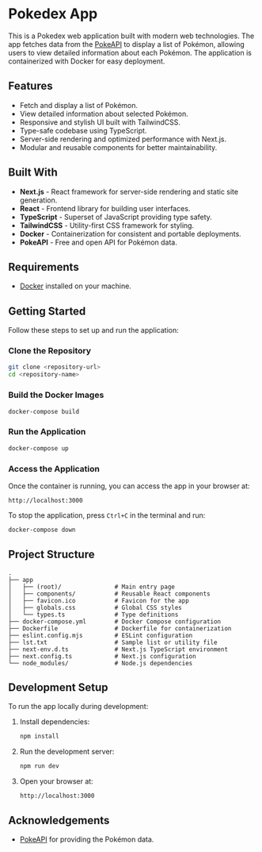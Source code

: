 # Pokedex App

This is a Pokedex web application built with modern web technologies. The app fetches data from the [PokeAPI](https://pokeapi.co/) to display a list of Pokémon, allowing users to view detailed information about each Pokémon. The application is containerized with Docker for easy deployment.

## Features

- Fetch and display a list of Pokémon.
- View detailed information about selected Pokémon.
- Responsive and stylish UI built with TailwindCSS.
- Type-safe codebase using TypeScript.
- Server-side rendering and optimized performance with Next.js.
- Modular and reusable components for better maintainability.

## Built With

- **Next.js** - React framework for server-side rendering and static site generation.
- **React** - Frontend library for building user interfaces.
- **TypeScript** - Superset of JavaScript providing type safety.
- **TailwindCSS** - Utility-first CSS framework for styling.
- **Docker** - Containerization for consistent and portable deployments.
- **PokeAPI** - Free and open API for Pokémon data.

## Requirements

- [Docker](https://www.docker.com/) installed on your machine.

## Getting Started

Follow these steps to set up and run the application:

### Clone the Repository

```bash
git clone <repository-url>
cd <repository-name>
```

### Build the Docker Images
```bash
docker-compose build
```

### Run the Application

```bash
docker-compose up
```

### Access the Application

Once the container is running, you can access the app in your browser at:

```
http://localhost:3000
```

To stop the application, press `Ctrl+C` in the terminal and run:
```bash
docker-compose down
```

## Project Structure

```
.
├── app
│   ├── (root)/               # Main entry page
│   ├── components/           # Reusable React components
│   ├── favicon.ico           # Favicon for the app
│   ├── globals.css           # Global CSS styles
│   └── types.ts              # Type definitions
├── docker-compose.yml        # Docker Compose configuration
├── Dockerfile                # Dockerfile for containerization
├── eslint.config.mjs         # ESLint configuration
├── lst.txt                   # Sample list or utility file
├── next-env.d.ts             # Next.js TypeScript environment
├── next.config.ts            # Next.js configuration
└── node_modules/             # Node.js dependencies
```

## Development Setup

To run the app locally during development:

1. Install dependencies:

   ```bash
   npm install
   ```

2. Run the development server:

   ```bash
   npm run dev
   ```

3. Open your browser at:

   ```
   http://localhost:3000
   ```

## Acknowledgements

- [PokeAPI](https://pokeapi.co/) for providing the Pokémon data.